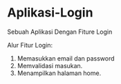 # Aplikasi-Login
Sebuah Aplikasi Dengan Fiture Login

Alur Fitur Login:
1. Memasukkan email dan password
2. Memvalidasi masukan.
3. Menampilkan halaman home.
